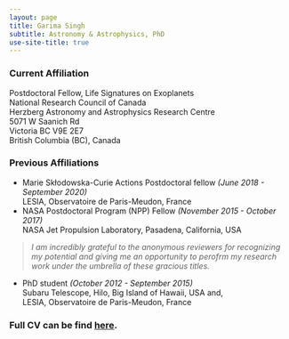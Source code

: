 ```yaml
---
layout: page
title: Garima Singh
subtitle: Astronomy & Astrophysics, PhD
use-site-title: true
---
```


### Current Affiliation

Postdoctoral Fellow, Life Signatures on Exoplanets <br />
National Research Council of Canada <br />
Herzberg Astronomy and Astrophysics Research Centre <br />
5071 W Saanich Rd <br />
Victoria BC V9E 2E7 <br />
British Columbia (BC), Canada

### Previous Affiliations

- Marie Skłodowska-Curie Actions Postdoctoral fellow _(June 2018 - September 2020)_ <br /> LESIA, Observatoire de Paris-Meudon, France 
- NASA Postdoctoral Program (NPP) Fellow _(November 2015 - October 2017)_ <br /> NASA Jet Propulsion Laboratory, Pasadena, California, USA 

>_I am incredibly grateful to the anonymous reviewers for recognizing my potential and giving me an opportunity to perofrm my research work under the umbrella of these gracious titles._

- PhD student _(October 2012 - September 2015)_ <br />
Subaru Telescope, Hilo, Big Island of Hawaii, USA and, <br />
LESIA, Observatoire de Paris-Meudon, France

### Full CV can be find [here](/CV_GS_2020.pdf).

